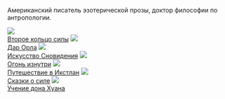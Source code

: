 ﻿Американский писатель эзотерической прозы, доктор философии по антропологии.

![](/books/religion_esoterics/Карлос%20Кастанеда/Второе%20кольцо%20силы.jpg)  
[Второе кольцо силы](/books/religion_esoterics/Карлос%20Кастанеда/Второе%20кольцо%20силы)
![](/books/religion_esoterics/Карлос%20Кастанеда/Дар%20Орла.jpg)  
[Дар Орла](/books/religion_esoterics/Карлос%20Кастанеда/Дар%20Орла)
![](/books/religion_esoterics/Карлос%20Кастанеда/Искусство%20Сновидения.jpg)  
[Искусство Сновидения](/books/religion_esoterics/Карлос%20Кастанеда/Искусство%20Сновидения)
![](/books/religion_esoterics/Карлос%20Кастанеда/Огонь%20изнутри.jpg)  
[Огонь изнутри](/books/religion_esoterics/Карлос%20Кастанеда/Огонь%20изнутри)
![](/books/religion_esoterics/Карлос%20Кастанеда/Путешествие%20в%20Икстлан.jpg)  
[Путешествие в Икстлан](/books/religion_esoterics/Карлос%20Кастанеда/Путешествие%20в%20Икстлан)
![](/books/religion_esoterics/Карлос%20Кастанеда/Сказки%20о%20силе.jpg)  
[Сказки о силе](/books/religion_esoterics/Карлос%20Кастанеда/Сказки%20о%20силе)
![](/books/religion_esoterics/Карлос%20Кастанеда/Учение%20дона%20Хуана.jpg)  
[Учение дона Хуана](/books/religion_esoterics/Карлос%20Кастанеда/Учение%20дона%20Хуана)